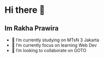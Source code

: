 # Hi there 👋
## Im Rakha Prawira

- 🏫 I’m currently studying on MTsN 3 Jakarta
- 🌱 I’m currently focus on learning Web Dev 
- 👯 I’m looking to collaborate on GOTO
